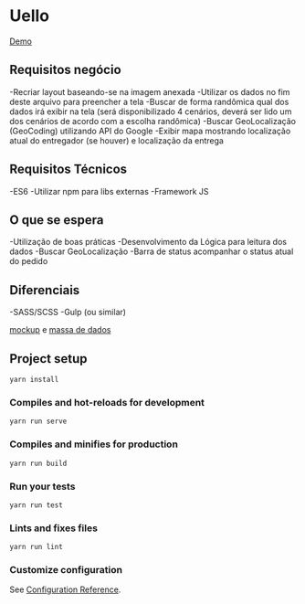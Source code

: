 # Uello

[Demo](https://uello.netlify.com/)

## Requisitos negócio
  -Recriar layout baseando-se na imagem anexada
  -Utilizar os dados no fim deste arquivo para preencher a tela
  -Buscar de forma randômica qual dos dados irá exibir na tela (será disponibilizado 4 cenários, deverá ser lido um dos cenários de acordo com a escolha randômica)
  -Buscar GeoLocalização (GeoCoding) utilizando API do Google
  -Exibir mapa mostrando localização atual do entregador (se houver) e localização da entrega

## Requisitos Técnicos
  -ES6
  -Utilizar npm para libs externas
  -Framework JS

## O que se espera
  -Utilização de boas práticas
  -Desenvolvimento da Lógica para leitura dos dados
  -Buscar GeoLocalização
  -Barra de status acompanhar o status atual do pedido

## Diferenciais
  -SASS/SCSS
  -Gulp (ou similar)

[mockup](https://uello.netlify.com/img/Tracking.png)
e 
[massa de dados](https://api.myjson.com/bins/zw5av)

## Project setup
```
yarn install
```

### Compiles and hot-reloads for development
```
yarn run serve
```

### Compiles and minifies for production
```
yarn run build
```

### Run your tests
```
yarn run test
```

### Lints and fixes files
```
yarn run lint
```

### Customize configuration
See [Configuration Reference](https://cli.vuejs.org/config/).
